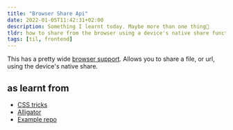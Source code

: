 ```yaml
---
title: "Browser Share Api"
date: 2022-01-05T11:42:31+02:00
description: Something I learnt today. Maybe more than one thing👾
tldr: how to share from the browser using a device's native share functionality
tags: [til, frontend]
---
```


This has a pretty wide [browser support](https://caniuse.com/web-share). Allows you to share a file, or url, using the device's native share.

## as learnt from
- [CSS tricks](https://css-tricks.com/how-to-use-the-web-share-api/)
- [Alligator](https://alligator.io/js/web-share-api/)
- [Example repo](https://github.com/devpato/pwa-web-share-api)
